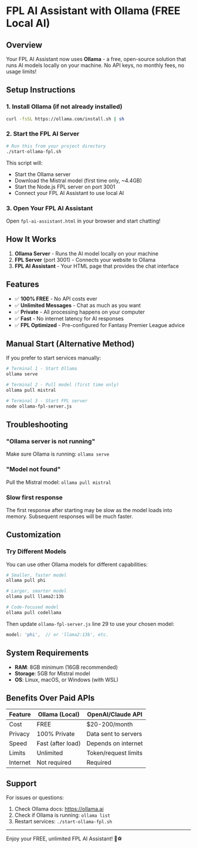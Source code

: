 # FPL AI Assistant with Ollama (FREE Local AI)

## Overview
Your FPL AI Assistant now uses **Ollama** - a free, open-source solution that runs AI models locally on your machine. No API keys, no monthly fees, no usage limits!

## Setup Instructions

### 1. Install Ollama (if not already installed)
```bash
curl -fsSL https://ollama.com/install.sh | sh
```

### 2. Start the FPL AI Server
```bash
# Run this from your project directory
./start-ollama-fpl.sh
```

This script will:
- Start the Ollama server
- Download the Mistral model (first time only, ~4.4GB)
- Start the Node.js FPL server on port 3001
- Connect your FPL AI Assistant to use local AI

### 3. Open Your FPL AI Assistant
Open `fpl-ai-assistant.html` in your browser and start chatting!

## How It Works

1. **Ollama Server** - Runs the AI model locally on your machine
2. **FPL Server** (port 3001) - Connects your website to Ollama
3. **FPL AI Assistant** - Your HTML page that provides the chat interface

## Features

- ✅ **100% FREE** - No API costs ever
- ✅ **Unlimited Messages** - Chat as much as you want
- ✅ **Private** - All processing happens on your computer
- ✅ **Fast** - No internet latency for AI responses
- ✅ **FPL Optimized** - Pre-configured for Fantasy Premier League advice

## Manual Start (Alternative Method)

If you prefer to start services manually:

```bash
# Terminal 1 - Start Ollama
ollama serve

# Terminal 2 - Pull model (first time only)
ollama pull mistral

# Terminal 3 - Start FPL server
node ollama-fpl-server.js
```

## Troubleshooting

### "Ollama server is not running"
Make sure Ollama is running: `ollama serve`

### "Model not found"
Pull the Mistral model: `ollama pull mistral`

### Slow first response
The first response after starting may be slow as the model loads into memory. Subsequent responses will be much faster.

## Customization

### Try Different Models

You can use other Ollama models for different capabilities:

```bash
# Smaller, faster model
ollama pull phi

# Larger, smarter model  
ollama pull llama2:13b

# Code-focused model
ollama pull codellama
```

Then update `ollama-fpl-server.js` line 29 to use your chosen model:
```javascript
model: 'phi',  // or 'llama2:13b', etc.
```

## System Requirements

- **RAM**: 8GB minimum (16GB recommended)
- **Storage**: 5GB for Mistral model
- **OS**: Linux, macOS, or Windows (with WSL)

## Benefits Over Paid APIs

| Feature | Ollama (Local) | OpenAI/Claude API |
|---------|---------------|-------------------|
| Cost | FREE | $20-200/month |
| Privacy | 100% Private | Data sent to servers |
| Speed | Fast (after load) | Depends on internet |
| Limits | Unlimited | Token/request limits |
| Internet | Not required | Required |

## Support

For issues or questions:
1. Check Ollama docs: https://ollama.ai
2. Check if Ollama is running: `ollama list`
3. Restart services: `./start-ollama-fpl.sh`

---

Enjoy your FREE, unlimited FPL AI Assistant! 🚀⚽